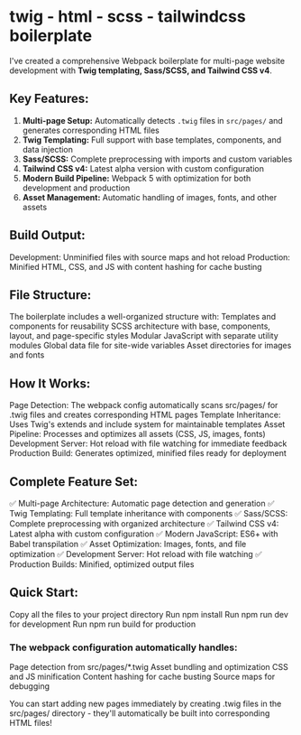 # twig - html - scss - tailwindcss boilerplate
I've created a comprehensive Webpack boilerplate for multi-page website development with **Twig templating, Sass/SCSS, and Tailwind CSS v4**.

## Key Features:
1. **Multi-page Setup:** Automatically detects <code>.twig</code> files in <code>src/pages/</code> and generates corresponding HTML files
2. **Twig Templating:** Full support with base templates, components, and data injection
3. **Sass/SCSS:** Complete preprocessing with imports and custom variables
4. **Tailwind CSS v4:** Latest alpha version with custom configuration
5. **Modern Build Pipeline:** Webpack 5 with optimization for both development and production
6. **Asset Management:** Automatic handling of images, fonts, and other assets

## Build Output:
Development: Unminified files with source maps and hot reload
Production: Minified HTML, CSS, and JS with content hashing for cache busting

## File Structure:
The boilerplate includes a well-organized structure with:
Templates and components for reusability
SCSS architecture with base, components, layout, and page-specific styles
Modular JavaScript with separate utility modules
Global data file for site-wide variables
Asset directories for images and fonts

## How It Works:
Page Detection: The webpack config automatically scans src/pages/ for .twig files and creates corresponding HTML pages
Template Inheritance: Uses Twig's extends and include system for maintainable templates
Asset Pipeline: Processes and optimizes all assets (CSS, JS, images, fonts)
Development Server: Hot reload with file watching for immediate feedback
Production Build: Generates optimized, minified files ready for deployment

## Complete Feature Set:
✅ Multi-page Architecture: Automatic page detection and generation
✅ Twig Templating: Full template inheritance with components
✅ Sass/SCSS: Complete preprocessing with organized architecture
✅ Tailwind CSS v4: Latest alpha with custom configuration
✅ Modern JavaScript: ES6+ with Babel transpilation
✅ Asset Optimization: Images, fonts, and file optimization
✅ Development Server: Hot reload with file watching
✅ Production Builds: Minified, optimized output files


## Quick Start:
Copy all the files to your project directory
Run npm install
Run npm run dev for development
Run npm run build for production

### The webpack configuration automatically handles:
Page detection from src/pages/*.twig
Asset bundling and optimization
CSS and JS minification
Content hashing for cache busting
Source maps for debugging

You can start adding new pages immediately by creating .twig files in the src/pages/ directory - they'll automatically be built into corresponding HTML files!

